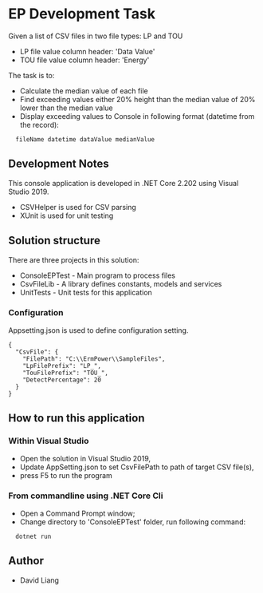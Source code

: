 ﻿# EP Development Task 

Given a list of CSV files in two file types: LP and TOU
* LP file value column header: 'Data Value'
* TOU file value column header: 'Energy'

The task is to:

* Calculate the median value of each file
* Find exceeding values either 20% height than the median value of 20% lower than the median value
* Display exceeding values to Console in following format (datetime from the record):
```
  fileName datetime dataValue medianValue 
```

## Development Notes

This console application is developed in .NET Core 2.202 using Visual Studio 2019.
* CSVHelper is used for CSV parsing
* XUnit is used for unit testing

## Solution structure

There are three projects in this solution:
* ConsoleEPTest - Main program to process files
* CsvFileLib - A library defines constants, models and services 
* UnitTests - Unit tests for this application

### Configuration

Appsetting.json is used to define configuration setting.
```
{
  "CsvFile": {
    "FilePath": "C:\\ErmPower\\SampleFiles",
    "LpFilePrefix": "LP_",
    "TouFilePrefix": "TOU_",
    "DetectPercentage": 20
  }
}
```

## How to run this application

### Within Visual Studio 
* Open the solution in Visual Studio 2019, 
* Update AppSetting.json to set CsvFilePath to path of target CSV file(s),
* press F5 to run the program

### From commandline using .NET Core Cli
* Open a Command Prompt window;
* Change directory to 'ConsoleEPTest' folder, run following command: 
```
  dotnet run
```

## Author

* David Liang
